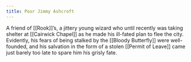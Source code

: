 ```yaml
---
title: Poor Jimmy Ashcroft
---
```


A friend of [[Rook]]’s, a jittery young wizard who until recently was taking shelter at [[Cairwick Chapel]] as he made his ill-fated plan to flee the city. Evidently, his fears of being stalked by the [[Bloody Butterfly]] were well-founded, and his salvation in the form of a stolen [[Permit of Leave]] came just barely too late to spare him his grisly fate.
